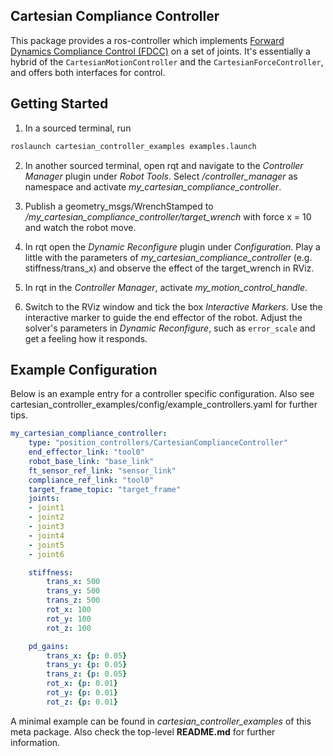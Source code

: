 ## Cartesian Compliance Controller ##

This package provides a ros-controller which implements [Forward Dynamics Compliance Control (FDCC)](https://ieeexplore.ieee.org/document/8206325) on a set of joints.
It's essentially a hybrid of the `CartesianMotionController` and the `CartesianForceController`, and offers both interfaces for control.

## Getting Started
1) In a sourced terminal, run
```bash
roslaunch cartesian_controller_examples examples.launch
```
2) In another sourced terminal, open rqt and navigate to the *Controller Manager* plugin under *Robot Tools*.
Select */controller_manager* as namespace and activate *my_cartesian_compliance_controller*.

3) Publish a geometry_msgs/WrenchStamped to */my_cartesian_compliance_controller/target_wrench* with force x = 10 and watch the robot move.

4) In rqt open the *Dynamic Reconfigure* plugin under *Configuration*. Play a
little with the parameters of *my_cartesian_compliance_controller* (e.g. stiffness/trans_x) and observe the
effect of the target_wrench in RViz.

5) In rqt in the *Controller Manager*, activate *my_motion_control_handle*.

6) Switch to the RViz window and tick the box *Interactive Markers*. Use the
interactive marker to guide the end effector of the robot. Adjust the solver's
parameters in *Dynamic Reconfigure*, such as `error_scale` and get a feeling
how it responds.


## Example Configuration
Below is an example entry for a controller specific configuration. Also see cartesian_controller_examples/config/example_controllers.yaml for further tips.
```yaml
my_cartesian_compliance_controller:
    type: "position_controllers/CartesianComplianceController"
    end_effector_link: "tool0"
    robot_base_link: "base_link"
    ft_sensor_ref_link: "sensor_link"
    compliance_ref_link: "tool0"
    target_frame_topic: "target_frame"
    joints:
    - joint1
    - joint2
    - joint3
    - joint4
    - joint5
    - joint6

    stiffness:
        trans_x: 500
        trans_y: 500
        trans_z: 500
        rot_x: 100
        rot_y: 100
        rot_z: 100

    pd_gains:
        trans_x: {p: 0.05}
        trans_y: {p: 0.05}
        trans_z: {p: 0.05}
        rot_x: {p: 0.01}
        rot_y: {p: 0.01}
        rot_z: {p: 0.01}
```

A minimal example can be found in *cartesian_controller_examples* of this meta package.
Also check the top-level **README.md** for further information.
